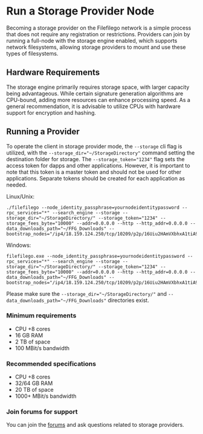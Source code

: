 # Run a Storage Provider Node

Becoming a storage provider on the Filefilego network is a simple process that does not require any registration or restrictions. Providers can join by running a full-node with the storage engine enabled, which supports network filesystems, allowing storage providers to mount and use these types of filesystems.

## Hardware Requirements

The storage engine primarily requires storage space, with larger capacity being advantageous. While certain signature generation algorithms are CPU-bound, adding more resources can enhance processing speed. As a general recommendation, it is advisable to utilize CPUs with hardware support for encryption and hashing.

## Running a Provider

To operate the client in storage provider mode, the `--storage` cli flag is utilized, with the `--storage_dir="~/StorageDirectory"` command setting the destination folder for storage. The `--storage_token="1234"` flag sets the access token for dapps and other applications. However, it is important to note that this token is a master token and should not be used for other applications. Separate tokens should be created for each application as needed.

Linux/Unix: 

```
./filefilego --node_identity_passphrase=yournodeidentitypassword --rpc_services="*" --search_engine --storage --storage_dir="~/StorageDirectory/" --storage_token="1234" --storage_fees_byte="10000" --addr=0.0.0.0 --http --http_addr=0.0.0.0 --data_downloads_path="~/FFG_Downloads" --bootstrap_nodes="/ip4/18.159.124.250/tcp/10209/p2p/16Uiu2HAmVXbhxA1tiA9PRZJWwSk5jdMfWXbfeGWaubVeT7MZu8ie"
```

Windows:

```
filefilego.exe --node_identity_passphrase=yournodeidentitypassword --rpc_services="*" --search_engine --storage --storage_dir="~/StorageDirectory/" --storage_token="1234" --storage_fees_byte="10000" --addr=0.0.0.0 --http --http_addr=0.0.0.0 --data_downloads_path="~/FFG_Downloads" --bootstrap_nodes="/ip4/18.159.124.250/tcp/10209/p2p/16Uiu2HAmVXbhxA1tiA9PRZJWwSk5jdMfWXbfeGWaubVeT7MZu8ie"
```

Please make sure the `--storage_dir="~/StorageDirectory/"` and `--data_downloads_path="~/FFG_Downloads"` directories exist.

### Minimum requirements

* CPU +8 cores
* 16 GB RAM
* 2 TB of space
* 100 MBit/s bandwidth


### Recommended specifications

* CPU +8 cores
* 32/64 GB RAM
* 20 TB of space
* 1000+ MBit/s bandwidth


### Join forums for support

You can join the [forums](https://forum.filefilego.com) and ask questions related to storage providers.